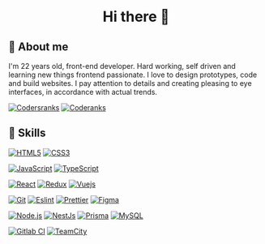 <h1 align="center">
    <br>
        Hi there 👋
        <br>
</h1>

 ## 🤵 About me

I'm 22 years old, front-end developer.  Hard working, self driven and learning new things frontend passionate. I love to design prototypes, code and build websites. I pay attention to details and creating pleasing to eye interfaces, in accordance with actual trends.


[![Codersranks](https://img.shields.io/badge/-Codersranks-67a4ac?style=flat-square&logo=coderanks&logoColor=white&link=https://github.com/xEmel/)](https://profile.codersrank.io/user/xemel) [![Coderanks](https://img.shields.io/badge/-Github-20232A?style=flat-square&logo=github&logoColor=white&link=https://github.com/xEmel/)](https://github.com/xEmel/)
## 🔧 Skills
[![HTML5](https://img.shields.io/badge/HTML-E34F26?style=for-the-badge&logo=html5&logoColor=white&link=https://github.com/xEmel/)](https://github.com/xEmel/)
[![CSS3](https://img.shields.io/badge/CSS3-1572B6?style=for-the-badge&logo=css3&logoColor=white&link=https://github.com/xEmel/)](https://github.com/xEmel/)


[![JavaScript](https://img.shields.io/badge/JavaScript-323330?style=for-the-badge&logo=javascript&logoColor=F7DF1Et&link=https://github.com/xEmel/)](https://github.com/xEmel/)
[![TypeScript](https://img.shields.io/badge/TypeScript-007ACC?style=for-the-badge&logo=typescript&logoColor=white&link=https://github.com/xEmel/)](https://github.com/xEmel/)

[![React](https://img.shields.io/badge/React-20232A?style=for-the-badge&logo=react&logoColor=61DAFB)](https://github.com/xEmel/)
[![Redux](https://img.shields.io/badge/Redux-593D88?style=for-the-badge&logo=redux&logoColor=white)](https://github.com/xEmel/)
[![Vuejs](https://img.shields.io/badge/Vue.js-35495E?style=for-the-badge&logo=vue.js&logoColor=4FC08D)](https://github.com/xEmel/)


[![Git](https://img.shields.io/badge/Git-black?style=for-the-badge&logo=git&link=https://github.com/xEmel/)](https://github.com/xEmel/)
[![Eslint](https://img.shields.io/badge/-Eslint-purple?style=for-the-badge&logo=Eslint&logoColor=white)](https://github.com/xEmel/)
[![Prettier](https://img.shields.io/badge/-Prettier-black?style=for-the-badge&logo=Prettier&logoColor=white)](https://github.com/xEmel/)
[![Figma](https://img.shields.io/badge/-Figma-gray?style=for-the-badge&logo=Figma)](https://github.com/xEmel/)


[![Node.js](https://img.shields.io/badge/Node.js-green?style=for-the-badge&logo=Node.js)](https://github.com/xEmel/)
[![NestJs](https://img.shields.io/badge/NestJs-20232A?style=for-the-badge&logo=Nestjs&logoColor=e0234e)](https://github.com/xEmel/)
[![Prisma](https://img.shields.io/badge/Prisma.js-00005F?style=for-the-badge&logo=Prisma)](https://github.com/xEmel/)
[![MySQL](https://img.shields.io/badge/MySQL-00000F?style=for-the-badge&logo=mysql&logoColor=white)](https://github.com/xEmel/)

[![Gitlab CI](https://img.shields.io/badge/GitlabCI-00005F?style=for-the-badge&logo=Gitlab)](https://github.com/xEmel/)
[![TeamCity](https://img.shields.io/badge/Teamcity-0cb0f2?style=for-the-badge&logo=teamcity)](https://github.com/xEmel/)
